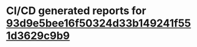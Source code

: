 # CI/CD generated reports for [93d9e5bee16f50324d33b149241f551d3629c9b9](https://github.com/hydephp/develop/commit/93d9e5bee16f50324d33b149241f551d3629c9b9)
